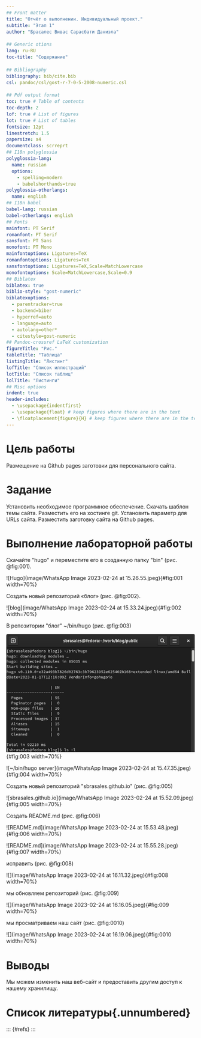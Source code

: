 ```yaml
---
## Front matter
title: "Отчёт о выполнении. Индивидуальный проект."
subtitle: "Этап 1"
author: "Брасалес Вивас Сарасбати Даниэла"

## Generic otions
lang: ru-RU
toc-title: "Содержание"

## Bibliography
bibliography: bib/cite.bib
csl: pandoc/csl/gost-r-7-0-5-2008-numeric.csl

## Pdf output format
toc: true # Table of contents
toc-depth: 2
lof: true # List of figures
lot: true # List of tables
fontsize: 12pt
linestretch: 1.5
papersize: a4
documentclass: scrreprt
## I18n polyglossia
polyglossia-lang:
  name: russian
  options:
	- spelling=modern
	- babelshorthands=true
polyglossia-otherlangs:
  name: english
## I18n babel
babel-lang: russian
babel-otherlangs: english
## Fonts
mainfont: PT Serif
romanfont: PT Serif
sansfont: PT Sans
monofont: PT Mono
mainfontoptions: Ligatures=TeX
romanfontoptions: Ligatures=TeX
sansfontoptions: Ligatures=TeX,Scale=MatchLowercase
monofontoptions: Scale=MatchLowercase,Scale=0.9
## Biblatex
biblatex: true
biblio-style: "gost-numeric"
biblatexoptions:
  - parentracker=true
  - backend=biber
  - hyperref=auto
  - language=auto
  - autolang=other*
  - citestyle=gost-numeric
## Pandoc-crossref LaTeX customization
figureTitle: "Рис."
tableTitle: "Таблица"
listingTitle: "Листинг"
lofTitle: "Список иллюстраций"
lotTitle: "Список таблиц"
lolTitle: "Листинги"
## Misc options
indent: true
header-includes:
  - \usepackage{indentfirst}
  - \usepackage{float} # keep figures where there are in the text
  - \floatplacement{figure}{H} # keep figures where there are in the text
---
```


# Цель работы

Размещение на Github pages заготовки для персонального сайта.

# Задание

Установить необходимое программное обеспечение.
Скачать шаблон темы сайта.
Разместить его на хостинге git.
Установить параметр для URLs сайта.
Разместить заготовку сайта на Github pages.


# Выполнение лабораторной работы

Cкачайте "hugo" и переместите его в созданную папку "bin" (рис. @fig:001).

![Hugo](image/WhatsApp Image 2023-02-24 at 15.26.55.jpeg){#fig:001 width=70%}

Cоздать новый репозиторий «блог» (рис. @fig:002).

![blog](image/WhatsApp Image 2023-02-24 at 15.33.24.jpeg){#fig:002 width=70%}

B репозитории "блог" ~/bin/hugo (рис. @fig:003)

![~/bin/hugo](image/WhatsApp%20Image%202023-02-24%20at%2015.42.39.jpeg){#fig:003 width=70%}

![~/bin/hugo server](image/WhatsApp Image 2023-02-24 at 15.47.35.jpeg){#fig:004 width=70%}

Cоздать новый репозиторий "sbrasales.github.io" (рис. @fig:005) 

![sbrasales.github.io](image/WhatsApp Image 2023-02-24 at 15.52.09.jpeg){#fig:005 width=70%}

Cоздать README.md (рис. @fig:006)

![README.md](image/WhatsApp Image 2023-02-24 at 15.53.48.jpeg){#fig:006 width=70%}

![README.md](image/WhatsApp Image 2023-02-24 at 15.55.28.jpeg){#fig:007 width=70%}

исправить (рис. @fig:008)

![](image/WhatsApp Image 2023-02-24 at 16.11.32.jpeg){#fig:008 width=70%}

мы обновляем репозиторий (рис. @fig:009)

![](image/WhatsApp Image 2023-02-24 at 16.16.05.jpeg){#fig:009 width=70%}

мы просматриваем наш сайт (рис. @fig:0010)

![](image/WhatsApp Image 2023-02-24 at 16.19.06.jpeg){#fig:0010 width=70%}
# Выводы

Мы можем изменить наш веб-сайт и предоставить другим доступ к нашему хранилищу.

# Список литературы{.unnumbered}

::: {#refs}
:::
